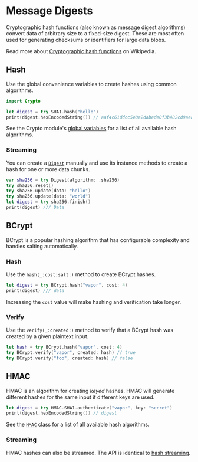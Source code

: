 # Message Digests

Cryptographic hash functions (also known as message digest algorithms) convert data of arbitrary size to a fixed-size digest. These are most often used for generating checksums or identifiers for large data blobs.

Read more about [Cryptographic hash functions](https://en.wikipedia.org/wiki/Cryptographic_hash_function) on Wikipedia.

## Hash

Use the global convenience variables to create hashes using common algorithms.

```swift
import Crypto

let digest = try SHA1.hash("hello")
print(digest.hexEncodedString()) // aaf4c61ddcc5e8a2dabede0f3b482cd9aea9434d
```

See the Crypto module's [global variables](https://api.vapor.codes/crypto/latest/Crypto/Global%20Variables.html#/Digests) for a list of all available hash algorithms.

### Streaming

You can create a [`Digest`](https://api.vapor.codes/crypto/latest/Crypto/Classes/Digest.html) manually and use its instance methods to create a hash for one or more data chunks.

```swift
var sha256 = try Digest(algorithm: .sha256)
try sha256.reset()
try sha256.update(data: "hello")
try sha256.update(data: "world")
let digest = try sha256.finish()
print(digest) /// Data
```

## BCrypt

BCrypt is a popular hashing algorithm that has configurable complexity and handles salting automatically.

### Hash

Use the `hash(_:cost:salt:)` method to create BCrypt hashes.

```swift
let digest = try BCrypt.hash("vapor", cost: 4)
print(digest) /// data
```

Increasing the `cost` value will make hashing and verification take longer.

### Verify

Use the `verify(_:created:)` method to verify that a BCrypt hash was created by a given plaintext input.

```swift
let hash = try BCrypt.hash("vapor", cost: 4)
try BCrypt.verify("vapor", created: hash) // true
try BCrypt.verify("foo", created: hash) // false
```

## HMAC

HMAC is an algorithm for creating _keyed_ hashes. HMAC will generate different hashes for the same input if different keys are used.

```swift
let digest = try HMAC.SHA1.authenticate("vapor", key: "secret") 
print(digest.hexEncodedString()) // digest
```

See the [`HMAC`](https://api.vapor.codes/crypto/latest/Crypto/Classes/HMAC.html) class for a list of all available hash algorithms.

### Streaming

HMAC hashes can also be streamed. The API is identical to [hash streaming](#streaming).
